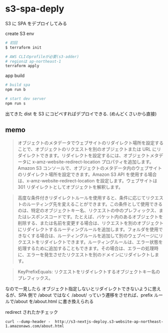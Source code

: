 # s3-spa-deply

S3 に SPA をデプロイしてみる

create S3 env

```sh
# 初回
$ terraform init

# AWS CLIのprofileが必要(s3-adder)
# regionは ap-northeast-1
terraform apply
```

app build

```sh
# build spa
npm run b

# start dev server
npm run s
```

出てきた dist を S3 にコピペすればデプロイできる.
(めんどくさいから直接)

## memo

> オブジェクトのメタデータでウェブサイトのリダイレクト場所を設定することで、オブジェクトのリクエストを別のオブジェクトまたは URL にリダイレクトできます。リダイレクトを設定するには、オブジェクトメタデータに x-amz-website-redirect-location プロパティを追加します。Amazon S3 コンソールで、オブジェクトのメタデータ内のウェブサイトのリダイレクト場所を設定できます。Amazon S3 API を使用する場合は、x-amz-website-redirect-location を設定します。ウェブサイトは 301 リダイレクトとしてオブジェクトを解釈します。

> 高度な条件付きリダイレクトルールを使用すると、条件に応じてリクエストのルーティング先を変えることができます。この条件として使用できるのは、特定のオブジェクトキー名、リクエストの中のプレフィックス、またはレスポンスコードです。たとえば、バケット内のあるオブジェクトを削除する、または名前を変更する場合は、リクエストを別のオブジェクトにリダイレクトするルーティングルールを追加します。フォルダを使用できなくする場合は、ルーティングルールを追加して別のウェブページにリクエストをリダイレクトできます。ルーティングルールは、エラー状態を処理するために追加することもできます。その場合は、エラーの処理時に、エラーを発生させたリクエストを別のドメインにリダイレクトします。

> KeyPrefixEquals: リクエストをリダイレクトするオブジェクトキー名のプレフィックス。

なので一見したら オブジェクト指定しないとリダイレクトできないように思えるが、SPA 側で /about ではなく /about/ っていう遷移をさせれば、prefix ルールで/about を/about.html に書き換えられる

redirect されたかチェック

```
curl --dump-header -  http://s3-nextjs-deploy.s3-website-ap-northeast-1.amazonaws.com/about.html
```
